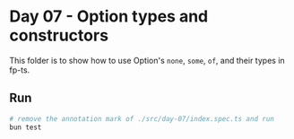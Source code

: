 # Day 07 - Option types and constructors

This folder is to show how to use Option's `none`, `some`, `of`, and their types in fp-ts.

## Run

```sh
# remove the annotation mark of ./src/day-07/index.spec.ts and run
bun test
```
